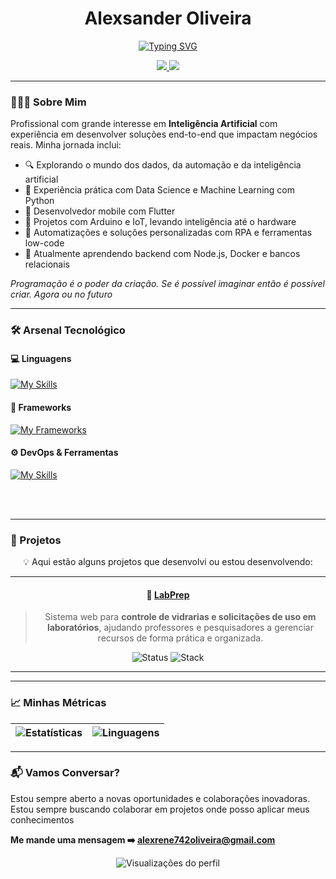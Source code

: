 <h1 align="center">Alexsander Oliveira</h1>

<p align ="center">
  <a href="https://git.io/typing-svg"><img src="https://readme-typing-svg.herokuapp.com?font=Jetbrains+Mono&pause=1000&color=00FF21&background=FFFFFF00&center=true&vCenter=true&width=435&lines=Engenheiro+de+Software;Python+%7C+Dart+%7C+Java+%7C+C%23;Mobile+%7C+Web+%7C+IoT+%7C+AI;GIT+%7C+Docker+%7C+Jira+%7C+GitHub" alt="Typing SVG" /></a>
</p>

<div align="center">
  <a href="www.linkedin.com/in/alexsander-oliveira-b76596168">
    <img src="https://img.shields.io/badge/-LinkedIn-%230077B5?style=for-the-badge&logo=linkedin&logoColor=white">
  </a>
  <a href="mailto:alexrene742oliveira@gmail.com">
    <img src="https://img.shields.io/badge/-Gmail-%23333?style=for-the-badge&logo=gmail&logoColor=white">
  </a>
</div>

---

### 👨🏻‍💻 Sobre Mim

Profissional com grande interesse em **Inteligência Artificial** com experiência em desenvolver soluções end-to-end que impactam negócios reais. Minha jornada inclui:

- 🔍 Explorando o mundo dos dados, da automação e da inteligência artificial  
- 🧠 Experiência prática com Data Science e Machine Learning com Python  
- 📱 Desenvolvedor mobile com Flutter  
- 🤖 Projetos com Arduino e IoT, levando inteligência até o hardware  
- 🔧 Automatizações e soluções personalizadas com RPA e ferramentas low-code  
- 🌱 Atualmente aprendendo backend com Node.js, Docker e bancos relacionais  

*Programação é o poder da criação. Se é possível imaginar então é possível criar. Agora ou no futuro*

---

### 🛠️ Arsenal Tecnológico

#### 💻 Linguagens

[![My Skills](https://skillicons.dev/icons?i=python,typescript,dart,c,cs,java,php,t&theme=light)](https://skillicons.dev)
<br>
#### 🚀 Frameworks

[![My Frameworks](https://skillicons.dev/icons?i=flutter,unity,next,express,react,pytorch,scikitlearn,prisma,tensorflow&theme=light)](https://skillicons.dev)
<br>

#### ⚙️ DevOps & Ferramentas

[![My Skills](https://skillicons.dev/icons?i=docker,git,linux,nodejs,firebase,postgres,postman,androidstudio,mysql,t&theme=light)](https://skillicons.dev)

<br><br>

---

### 📂 Projetos

<div align="center">

💡 Aqui estão alguns projetos que desenvolvi ou estou desenvolvendo:  

---

#### 🧪 [LabPrep](https://github.com/AlexRene/labprep)  
> Sistema web para **controle de vidrarias e solicitações de uso em laboratórios**, ajudando professores e pesquisadores a gerenciar recursos de forma prática e organizada.  

![Status](https://img.shields.io/badge/Status-Em%20Produção(Com%20Melhorias%20em%20Andamento)-blue?style=for-the-badge) 
![Stack](https://img.shields.io/badge/Stack-React%20%7C%20Node.js%20%7C%20Prisma%20%7C%20Docker-brightgreen?style=for-the-badge)

---

</div>

---

### 📈 Minhas Métricas

<div align="center">

| ![Estatísticas](https://github-readme-stats.vercel.app/api?username=AlexRene&show_icons=true&theme=radical&hide=issues) | ![Linguagens](https://github-readme-stats.vercel.app/api/top-langs/?username=AlexRene&layout=compact&theme=radical) |
| ------------- | ------------- |

</div>

---

### 📬 Vamos Conversar?

Estou sempre aberto a novas oportunidades e colaborações inovadoras. Estou sempre buscando colaborar em projetos onde posso aplicar meus conhecimentos

**Me mande uma mensagem ➡️ [alexrene742oliveira@gmail.com](mailto:alexrene742oliveira@gmail.com)**

<p align="center">
  <img src="https://komarev.com/ghpvc/?username=AlexRene&color=blueviolet" alt="Visualizações do perfil">
</p>
